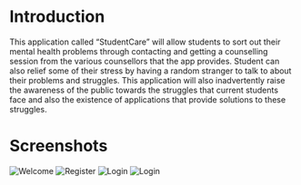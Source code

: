 # Introduction
This application called “StudentCare” will allow students to sort out their mental
health problems through contacting and getting a counselling session from the various
counsellors that the app provides. Student can also relief some of their stress by having a
random stranger to talk to about their problems and struggles. This application will also
inadvertently raise the awareness of the public towards the struggles that current students face and also the existence of applications that provide solutions to these struggles.

# Screenshots
![Welcome](https://i.imgur.com/zbMjoLi.jpg)
![Register](https://i.imgur.com/pfsATfw.jpg)
![Login](https://i.imgur.com/Wpv3WJa.jpg)
![Login](https://i.imgur.com/pmdnMwM.jpg)
